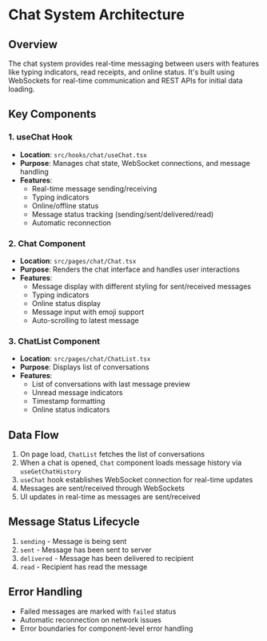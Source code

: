 # Chat System Architecture

## Overview
The chat system provides real-time messaging between users with features like typing indicators, read receipts, and online status. It's built using WebSockets for real-time communication and REST APIs for initial data loading.

## Key Components

### 1. useChat Hook
- **Location**: `src/hooks/chat/useChat.tsx`
- **Purpose**: Manages chat state, WebSocket connections, and message handling
- **Features**:
  - Real-time message sending/receiving
  - Typing indicators
  - Online/offline status
  - Message status tracking (sending/sent/delivered/read)
  - Automatic reconnection

### 2. Chat Component
- **Location**: `src/pages/chat/Chat.tsx`
- **Purpose**: Renders the chat interface and handles user interactions
- **Features**:
  - Message display with different styling for sent/received messages
  - Typing indicators
  - Online status display
  - Message input with emoji support
  - Auto-scrolling to latest message

### 3. ChatList Component
- **Location**: `src/pages/chat/ChatList.tsx`
- **Purpose**: Displays list of conversations
- **Features**:
  - List of conversations with last message preview
  - Unread message indicators
  - Timestamp formatting
  - Online status indicators

## Data Flow
1. On page load, `ChatList` fetches the list of conversations
2. When a chat is opened, `Chat` component loads message history via `useGetChatHistory`
3. `useChat` hook establishes WebSocket connection for real-time updates
4. Messages are sent/received through WebSockets
5. UI updates in real-time as messages are sent/received

## Message Status Lifecycle
1. `sending` - Message is being sent
2. `sent` - Message has been sent to server
3. `delivered` - Message has been delivered to recipient
4. `read` - Recipient has read the message

## Error Handling
- Failed messages are marked with `failed` status
- Automatic reconnection on network issues
- Error boundaries for component-level error handling

